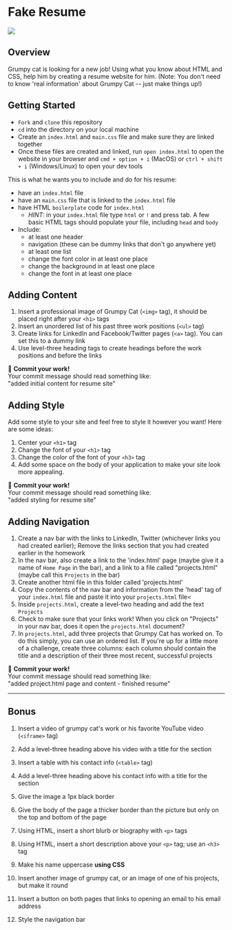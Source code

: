 # Fake Resume

![](https://imgur.com/gpMfn6n.png)

## Overview
Grumpy cat is looking for a new job! Using what you know about HTML and CSS, help him by creating a resume website for him. (Note: You don't need to know 'real information' about Grumpy Cat -- just make things up!)

## Getting Started
- `Fork` and `clone` this repository
- `cd` into the directory on your local machine
- Create an `index.html` and `main.css` file and make sure they are linked together
- Once these files are created and linked, run `open index.html` to open the website in your browser and `cmd + option + i` (MacOS) or `ctrl + shift + i` (Windows/Linux) to open your dev tools

This is what he wants you to include and do for his resume:

- have an `index.html` file
- have an `main.css` file that is linked to the `index.html` file
- have HTML `boilerplate` code for `index.html`
  - _HINT:_ in your `index.html` file type `html` or `!` and press tab. A few basic HTML tags should populate your file, including `head` and `body`
- Include:
  - at least one header
  - navigation (these can be dummy links that don't go anywhere yet)
  - at least one list
  - change the font color in at least one place
  - change the background in at least one place
  - change the font in at least one place

## Adding Content
1. Insert a professional image of Grumpy Cat (`<img>` tag), it should be placed right after your `<h1>` tags
1. Insert an unordered list of his past three work positions (`<ul>` tag)
1. Create links for LinkedIn and Facebook/Twitter pages (`<a>` tag). You can set this to a dummy link
1. Use level-three heading tags to create headings before the work positions and before the links

:red_circle: **Commit your work!** <br>
Your commit message should read something like: <br>
"added initial content for resume site"

## Adding Style
Add some style to your site and feel free to style it however you want! Here are some ideas:

1. Center your `<h1>` tag
1. Change the font of your `<h1>` tag
1. Change the color of the font of your `<h3>` tag
1. Add some space on the body of your application to make your site look more appealing.

:red_circle: **Commit your work!** <br>
Your commit message should read something like: <br>
"added styling for resume site"

## Adding Navigation
1. Create a nav bar with the links to LinkedIn, Twitter (whichever links you had created earlier); Remove the links section that you had created earlier in the homework
1. In the nav bar, also create a link to the 'index.html' page (maybe give it a name of `Home Page` in the bar), and a link to a file called "projects.html" (maybe call this `Projects` in the bar)
1. Create another html file in this folder called 'projects.html'
1. Copy the contents of the nav bar and information from the 'head' tag of your `index.html` file and paste it into your `projects.html` file<
1. Inside `projects.html`, create a level-two heading and add the text `Projects`
1. Check to make sure that your links work! When you click on "Projects" in your nav bar, does it open the `projects.html` document?
1. In `projects.html`, add three projects that Grumpy Cat has worked on. To do this simply, you can use an ordered list. If you're up for a little more of a challenge, create three columns: each column should contain the title and a description of their three most recent, successful projects

:red_circle: **Commit your work!** <br>
Your commit message should read something like: <br>
"added project.html page and content - finished resume"

---

## Bonus

1. Insert a video of grumpy cat's work or his favorite YouTube video (`<iframe>` tag)
1. Add a level-three heading above his video with a title for the section
1. Insert a table with his contact info (`<table>` tag)
1. Add a level-three heading above his contact info with a title for the section

1. Give the image a 1px black border<br>
1. Give the body of the page a thicker border than the picture but only on the top and bottom of the page
1. Using HTML, insert a short blurb or biography with `<p>` tags
1. Using HTML, insert a short description above your `<p>` tag; use an `<h3>` tag
1. Make his name uppercase <strong>using CSS</strong>

1. Insert another image of grumpy cat, or an image of one of his projects, but make it round
1. Insert a button on both pages that links to opening an email to his email address
1. Style the navigation bar
